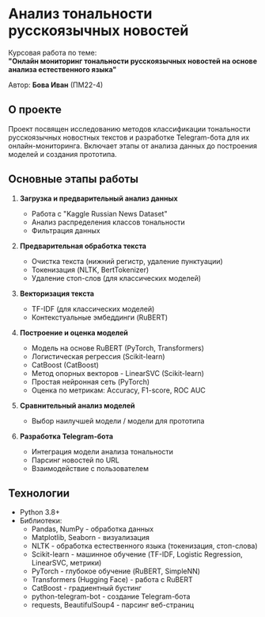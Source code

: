 # Анализ тональности русскоязычных новостей

Курсовая работа по теме:  
**"Онлайн мониторинг тональности русскоязычных новостей на основе анализа естественного языка"**

Автор: **Бова Иван** (ПМ22-4)

## О проекте

Проект посвящен исследованию методов классификации тональности русскоязычных новостных текстов и разработке Telegram-бота для их онлайн-мониторинга. Включает этапы от анализа данных до построения моделей и создания прототипа.

## Основные этапы работы

1.  **Загрузка и предварительный анализ данных**
    *   Работа с "Kaggle Russian News Dataset"
    *   Анализ распределения классов тональности
    *   Фильтрация данных

2.  **Предварительная обработка текста**
    *   Очистка текста (нижний регистр, удаление пунктуации)
    *   Токенизация (NLTK, BertTokenizer)
    *   Удаление стоп-слов (для классических моделей)

3.  **Векторизация текста**
    *   TF-IDF (для классических моделей)
    *   Контекстуальные эмбеддинги (RuBERT)

4.  **Построение и оценка моделей**
    *   Модель на основе RuBERT (PyTorch, Transformers)
    *   Логистическая регрессия (Scikit-learn)
    *   CatBoost (CatBoost)
    *   Метод опорных векторов - LinearSVC (Scikit-learn)
    *   Простая нейронная сеть (PyTorch)
    *   Оценка по метрикам: Accuracy, F1-score, ROC AUC

5.  **Сравнительный анализ моделей**
    *   Выбор наилучшей модели / модели для прототипа

6.  **Разработка Telegram-бота**
    *   Интеграция модели анализа тональности
    *   Парсинг новостей по URL
    *   Взаимодействие с пользователем

## Технологии

*   Python 3.8+
*   Библиотеки:
    *   Pandas, NumPy - обработка данных
    *   Matplotlib, Seaborn - визуализация
    *   NLTK - обработка естественного языка (токенизация, стоп-слова)
    *   Scikit-learn - машинное обучение (TF-IDF, Logistic Regression, LinearSVC, метрики)
    *   PyTorch - глубокое обучение (RuBERT, SimpleNN)
    *   Transformers (Hugging Face) - работа с RuBERT
    *   CatBoost - градиентный бустинг
    *   python-telegram-bot - создание Telegram-бота
    *   requests, BeautifulSoup4 - парсинг веб-страниц
